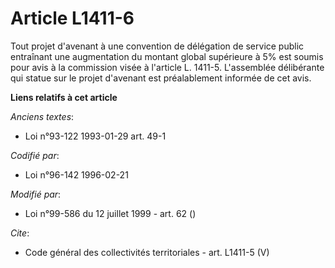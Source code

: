 # Article L1411-6

Tout projet d'avenant à une convention de délégation de service public entraînant une augmentation du montant global
supérieure à 5% est soumis pour avis à la commission visée à l'article L. 1411-5. L'assemblée délibérante qui statue sur le
projet d'avenant est préalablement informée de cet avis.

**Liens relatifs à cet article**

_Anciens textes_:

  - Loi n°93-122 1993-01-29 art. 49-1

_Codifié par_:

  - Loi n°96-142 1996-02-21

_Modifié par_:

  - Loi n°99-586 du 12 juillet 1999 - art. 62 ()

_Cite_:

  - Code général des collectivités territoriales - art. L1411-5 (V)
